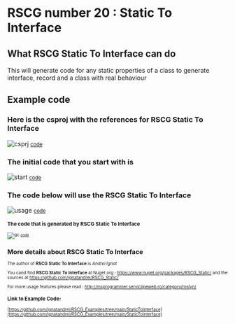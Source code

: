 
# RSCG number 20 : Static To Interface 


## What RSCG Static To Interface can do

This will generate code for any static properties of a class to generate interface, record and a class with real behaviour

## Example code 

### Here is the csproj with the references for RSCG Static To Interface

![csprj](http://ignatandrei.github.io/RSCG_Examples/images/Static%20To%20Interface/The.csproj.png)
<small>
[code](http://ignatandrei.github.io/RSCG_Examples/images/Static%20To%20Interface/The.csproj)
</small>


### The initial code that you start with is 


![start](http://ignatandrei.github.io/RSCG_Examples/images/Static%20To%20Interface/ExistingCode.cs.png)
<small>
[code](http://ignatandrei.github.io/RSCG_Examples/images/Static%20To%20Interface/ExistingCode.cs)
</small>

### The code below will use the RSCG Static To Interface 

![usage](http://ignatandrei.github.io/RSCG_Examples/images/Static%20To%20Interface/Usage.cs.png)
<small>
[code](http://ignatandrei.github.io/RSCG_Examples/images/Static%20To%20Interface/Usage.cs)
<small>


###  The code that is generated by RSCG Static To Interface

![gc](http://ignatandrei.github.io/RSCG_Examples/images/Static%20To%20Interface/GeneratedCode.cs.png)
<small>
[code](http://ignatandrei.github.io/RSCG_Examples/images/Static%20To%20Interface/GeneratedCode.cs)
</small>


## More details about RSCG Static To Interface

The author of **RSCG Static To Interface** is *Andrei Ignat*

You cand find **RSCG Static To Interface** at Nuget.org :    https://www.nuget.org/packages/RSCG_Static/
and the sources at https://github.com/ignatandrei/RSCG_Static/

For more usage features please read : http://msprogrammer.serviciipeweb.ro/category/roslyn/ 


### Link to Example Code: 

[https://github.com/ignatandrei/RSCG_Examples/tree/main/StaticToInterface](https://github.com/ignatandrei/RSCG_Examples/tree/main/StaticToInterface)





